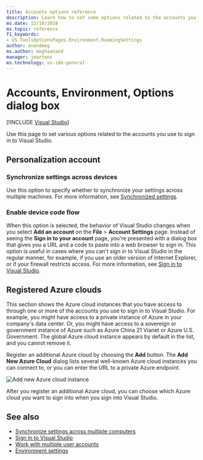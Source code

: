 ```yaml
---
title: Accounts options reference
description: Learn how to set some options related to the accounts you use when you sign in to Visual Studio.
ms.date: 12/10/2018
ms.topic: reference
f1_keywords:
- VS.ToolsOptionsPages.Environment.RoamingSettings
author: anandmeg
ms.author: meghaanand
manager: jmartens
ms.technology: vs-ide-general
---
```

# Accounts, Environment, Options dialog box

 [!INCLUDE [Visual Studio](~/includes/applies-to-version/vs-windows-only.md)]

Use this page to set various options related to the accounts you use to sign in to Visual Studio.

## Personalization account

### Synchronize settings across devices

Use this option to specify whether to synchronize your settings across multiple machines. For more information, see [Synchronized settings](../../ide/synchronized-settings-in-visual-studio.md).

### Enable device code flow

When this option is selected, the behavior of Visual Studio changes when you select **Add an account** on the **File** > **Account Settings** page. Instead of seeing the **Sign in to your account** page, you're presented with a dialog box that gives you a URL and a code to paste into a web browser to sign in. This option is useful in cases where you can't sign in to Visual Studio in the regular manner, for example, if you use an older version of Internet Explorer, or if your firewall restricts access. For more information, see [Sign in to Visual Studio](../signing-in-to-visual-studio.md#add-an-account-using-device-code-flow).

## Registered Azure clouds

This section shows the Azure cloud instances that you have access to through one or more of the accounts you use to sign in to Visual Studio. For example, you might have access to a private instance of Azure in your company's data center. Or, you might have access to a sovereign or government instance of Azure such as Azure China 21 Vianet or Azure U.S. Government. The global Azure cloud instance appears by default in the list, and you cannot remove it.

Register an additional Azure cloud by choosing the **Add** button. The **Add New Azure Cloud** dialog lists several well-known Azure cloud instances you can connect to, or you can enter the URL to a private Azure endpoint.

![Add new Azure cloud instance](media/add-new-azure-cloud.png)

After you register an additional Azure cloud, you can choose which Azure cloud you want to sign into when you sign into Visual Studio.

## See also

- [Synchronize settings across multiple computers](../synchronized-settings-in-visual-studio.md)
- [Sign in to Visual Studio](../signing-in-to-visual-studio.md)
- [Work with multiple user accounts](../work-with-multiple-user-accounts.md)
- [Environment settings](../environment-settings.md)
